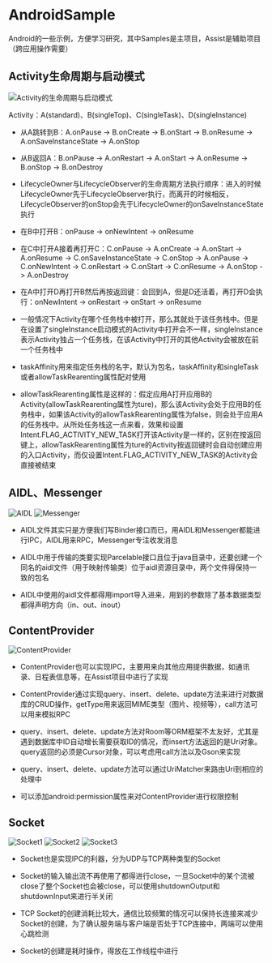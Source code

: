 # AndroidSample

Android的一些示例，方便学习研究，其中Samples是主项目，Assist是辅助项目（跨应用操作需要）

## Activity生命周期与启动模式

![Activity的生命周期与启动模式](images/Activity的生命周期与启动模式.png)

Activity：A(standard)、B(singleTop)、C(singleTask)、D(singleInstance)

* 从A跳转到B：A.onPause -> B.onCreate -> B.onStart -> B.onResume -> A.onSaveInstanceState -> A.onStop

* 从B返回A：B.onPause -> A.onRestart -> A.onStart -> A.onResume -> B.onStop -> B.onDestroy

* LifecycleOwner与LifecycleObserver的生命周期方法执行顺序：进入的时候LifecycleOwner先于LifecycleObserver执行，而离开的时候相反，LifecycleObserver的onStop会先于LifecycleOwner的onSaveInstanceState执行

* 在B中打开B：onPause -> onNewIntent -> onResume

* 在C中打开A接着再打开C：C.onPause -> A.onCreate -> A.onStart -> A.onResume -> C.onSaveInstanceState -> C.onStop -> A.onPause -> C.onNewIntent -> C.onRestart -> C.onStart -> C.onResume -> A.onStop -> A.onDestroy

* 在A中打开D再打开B然后再按返回键：会回到A，但是D还活着，再打开D会执行：onNewIntent -> onRestart -> onStart -> onResume

* 一般情况下Activity在哪个任务栈中被打开，那么其就处于该任务栈中。但是在设置了singleInstance启动模式的Activity中打开会不一样，singleInstance表示Activity独占一个任务栈，在该Activity中打开的其他Activity会被放在前一个任务栈中

* taskAffinity用来指定任务栈的名字，默认为包名，taskAffinity和singleTask或者allowTaskRearenting属性配对使用

* allowTaskRearenting属性是这样的：假定应用A打开应用B的Activity(allowTaskRearenting属性为ture)，那么该Activity会处于应用B的任务栈中，如果该Activity的allowTaskRearenting属性为false，则会处于应用A的任务栈中。从所处任务栈这一点来看，效果和设置Intent.FLAG_ACTIVITY_NEW_TASK打开该Activity是一样的，区别在按返回键上，allowTaskRearenting属性为ture的Activity按返回键时会自动创建应用的入口Activity，而仅设置Intent.FLAG_ACTIVITY_NEW_TASK的Activity会直接被结束

## AIDL、Messenger

![AIDL](images/AIDL.png)  ![Messenger](images/Messenger.png)

* AIDL文件其实只是方便我们写Binder接口而已，用AIDL和Messenger都能进行IPC，AIDL用来RPC，Messenger专注收发消息

* AIDL中用于传输的类要实现Parcelable接口且位于java目录中，还要创建一个同名的aidl文件（用于映射传输类）位于aidl资源目录中，两个文件得保持一致的包名

* AIDL中使用的aidl文件都得用import导入进来，用到的参数除了基本数据类型都得声明方向（in、out、inout）

## ContentProvider

![ContentProvider](images/ContentProvider.png)

* ContentProvider也可以实现IPC，主要用来向其他应用提供数据，如通讯录、日程表信息等，在Assist项目中进行了实现

* ContentProvider通过实现query、insert、delete、update方法来进行对数据库的CRUD操作，getType用来返回MIME类型（图片、视频等），call方法可以用来模拟RPC

* query、insert、delete、update方法对Room等ORM框架不太友好，尤其是遇到数据库中ID自动增长需要获取ID的情况，而insert方法返回的是Uri对象。query返回的必须是Cursor对象，可以考虑用call方法以及Gson来实现

* query、insert、delete、update方法可以通过UriMatcher来路由Uri到相应的处理中

* 可以添加android:permission属性来对ContentProvider进行权限控制

## Socket

![Socket1](images/Socket1.png) ![Socket2](images/Socket2.png) ![Socket3](images/Socket3.png)

* Socket也是实现IPC的利器，分为UDP与TCP两种类型的Socket

* Socket的输入输出流不再使用了都得进行close，一旦Socket中的某个流被close了整个Socket也会被close，可以使用shutdownOutput和shutdownInput来进行半关闭

* TCP Socket的创建消耗比较大，通信比较频繁的情况可以保持长连接来减少Socket的创建，为了确认服务端与客户端是否处于TCP连接中，两端可以使用心跳检测

* Socket的创建是耗时操作，得放在工作线程中进行

